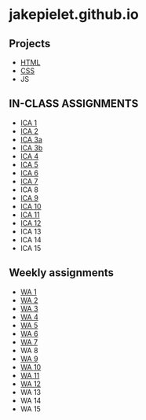 # jakepielet.github.io

## Projects
- [HTML](https://jakepielet.github.io/html-midterm/page5.html)
- [CSS](https://jakepielet.github.io/cssmidterm/cssmidterm.html)
- JS

## IN-CLASS ASSIGNMENTS
- [ICA 1](https://docs.google.com/document/d/1dUjEZL6nRj_fusN69pMML4Tq9-4Cl0w9mrO8DQzAVKw/edit?usp=sharing)
- [ICA 2](https://docs.google.com/document/d/1ps3zbN7WvDQVil1xFq5iDZ_BCY7cJkyQ5fptkc1Rras/edit)
- [ICA 3a](http://127.0.0.1:5500/ica/Ica3a.html)
- [ICA 3b](http://127.0.0.1:5500/ica/ica3-part2/ica3b.html)
- [ICA 4](https://jakepielet.github.io/ica/ica4.html)
- [ICA 5](https://jakepielet.github.io/ica/ica5/ica5.html)
- [ICA 6](https://jakepielet.github.io/ica/ica6/ica6-part1.html) 
- [ICA 7](https://jakepielet.github.io/ica/ica7/ica7.html)
- ICA 8
- [ICA 9](https://jakepielet.github.io/ica/ica9)
- [ICA 10](https://jakepielet.github.io/ica/ica10/ica10.html)
- [ICA 11](https://jakepielet.github.io/ica/ica11/ica11.html)
- [ICA 12](https://jakepielet.github.io/ica/ica12/ica12.html)
- ICA 13
- ICA 14
- ICA 15

## Weekly assignments
- [WA 1](https://jakepielet.github.io)
- [WA 2](https://jakepielet.github.io/wa/wa2.html)
- [WA 3](https://jakepielet.github.io/wa/wa3)
- [WA 4](https://jakepielet.github.io/wa/WA4/)
- [WA 5](https://jakepielet.github.io/wa/WA5/wa5.html)
- [WA 6](https://jakepielet.github.io/wa/wa6/wa6.html)
- [WA 7](https://jakepielet.github.io/wa/wa7/wa7.html)
- WA 8
- [WA 9](https://jakepielet.github.io/wa/wa9/wa9.html)
- [WA 10](https://jakepielet.github.io/wa/wa10/wa10.html)
- [WA 11](https://jakepielet.github.io/wa/wa11/wa11.html)
- [WA 12](https://jakepielet.github.io/wa/wa12/wa12.html)
- WA 13
- WA 14
- WA 15